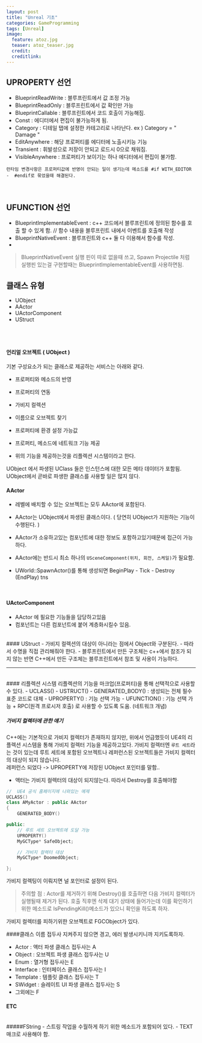```yaml
---
layout: post
title: "Unreal 기초"
categories: GameProgramming
tags: [Unreal]
image:
  feature: atoz.jpg
  teaser: atoz_teaser.jpg
  credit:
  creditlink:
---
```


## UPROPERTY 선언

- BlueprintReadWrite  : 블루프린트에서 값 조정 가능
- BlueprintReadOnly : 블루프린트에서 값 확인만 가능
- BlueprintCallable : 블루프린트에서 코드 호출이 가능해짐.
- Const : 에디터에서 편집이 불가능하게 됨.
- Category  : 디테일 탭에 설정한 카테고리로 나타난다. ex ) Category = " Damage "
- EditAnywhere  : 해당 프로퍼티를 에디터에 노출시키능 기능
- Transient : 휘발성으로 저장이 안되고 로드시 0으로 채워짐.
- VisibleAnywhere : 프로퍼티가 보이기는 하나 에디터에서 편집이 불가함.

`런타임 변경사항은 프로퍼티값에 반영이 안되는 일이 생기는데 메소드를 #if WITH_EDITOR   -  #endif로 묶었을때 해결된다.`

<br>


## UFUNCTION 선언

- BlueprintImplementableEvent : c++ 코드에서 블루프린트에 정의된 함수를 호출 할 수 있게 함.  // 함수 내용을 블루프린트 내에서 이벤트를 호출해 작성
- BlueprintNativeEvent  : 블루프린트와  c++ 둘 다 이용해서 함수를 작성.
-

> BlueprintNativeEvent 실행 핀이 따로 없을때 쓰고, Spawn Projectile 처럼 실행핀 있는걸 구현할때는
BlueprintImplementableEvent를 사용하면됨.


## 클래스 유형
- UObject
- AActor
- UActorComponent
- UStruct

<br><br>

#### 언리얼 오브젝트 ( UObject )
기본 구성요소가 되는 클래스로 제공하는 서비스는 아래와 같다.
- 프로퍼티와 메소드의 반영
- 프로퍼티의 연동
- 가비지 컬렉션
- 이름으로 오브젝트 찾기
- 프로퍼티에 환경 설정 가능값
- 프로퍼티, 메소드에 네트워크 기능 제공

- 위의 기능을 제공하는것을 리플렉션 시스템이라고 한다.

UObject 에서 파생된 UClass 들은 인스턴스에 대한 모든 메타 데이터가 포함됨.
UObject에서 곧바로 파생한 클래스를 사용할 일은 많지 않다.

#### AActor
- 레벨에 배치할 수 있는 오브젝트는 모두 AActor에 포함된다.
- AActor는 UObject에서 파생된 클래스이다. ( 당연히 UObject가 지원하는 기능이 수행된다. )
- AActor가 소유하고있는 컴포넌트에 대한 정보도 포함하고있기때문에 접근이 가능하다.
- AActor에는 반드시 최소 하나의 `USceneComponent(위치, 회전, 스케일)`가 필요함.

- UWorld::SpawnActor()를 통해 생성되면 BeginPlay  - Tick - Destroy (EndPlay) tns
<br>

#### UActorComponent
- AActor 에 필요한 기능들을 담당하고있음
- 컴포넌트는 다른 컴포넌트에 붙어 계층화시킬수 있음.

<br>
#### UStruct
- 가비지 컬렉션의 대상이 아니라는 점에서 Object와 구분된다.
- 따라서 수명을 직접 관리해줘야 한다.
- 블루프린트에서 만든 구조체는 c++에서 참조가 되지 않는 반면 C++에서 만든 구조체는 블루프린트에서
참조 및 사용이 가능하다.

<hr>
<br>
#### 리플렉션 시스템
리플렉션의 기능을 마크업(프로퍼티)을 통해 선택적으로 사용할 수 있다.
- UCLASS()
- USTRUCT()
- GENERATED_BODY() : 생성되는 전체 필수 표준 코드로 대체
- UPROPERTY() : 기능 선택 가능
- UFUNCTION() : 기능 선택 가능 + RPC(원격 프로시저 호출) 로 사용할 수 있도록 도움. (네트워크 개념)


##### 가비지 컬렉터에 관한 얘기
C++에는 기본적으로 가비지 컬렉터가 존재하지 않지만, 위에서 언급했듯이 UE4의 리플렉션 시스템을
통해 가비지 컬렉터 기능을 제공하고있다. 가비지 컬렉터엔 `루트 세트`라는 것이 있는데 루트 세트에 포함된 오브젝트나 레퍼런스된 오브젝트들은 가비지 컬렉터의 대상이 되지 않습니다. <br>
레퍼런스 되었다 -> UPROPERTY에 저장된 UObject 포인터를 말함.. <br>
- 액터는 가비지 컬렉터의 대상이 되지않는다. 따라서 Destroy를 호출해야함


```c++
//  UE4 공식 홈페이지에 나와있는 예제
UCLASS()
class AMyActor : public AActor
{
    GENERATED_BODY()

public:
    // 루트 세트 오브젝트에 도달 가능
    UPROPERTY()
    MyGCType* SafeObject;

    // 가비지 컬렉터 대상
    MyGCType* DoomedObject;

};
```
가비지 컬렉팅이 이뤄지면 널 포인터로 설정이 된다.<br>
> 주의할 점  : Actor를 제거하기 위해 Destroy()를 호출하면
다음 가비지 컬렉터가 실행될때 제거가 된다. 호출 직후엔 삭제 대기 상태에 들어가는데 이를 확인하기 위한 메소드로 IsPendingKill()메소드가 있으니 확인을 하도록 하자.

가비지 컬렉터를 피하기위한 오브젝트로 FGCObject가 있다.
<br>


####클래스 이름 접두사
지켜주지 않으면 경고, 에러 발생시키니까 지키도록하자.
- Actor : 액터 파생 클래스 접두사는 A
- Object : 오브젝트 파생 클래스 접두사는 U
- Enum : 열거형 접두사는 E
- Interface : 인터페이스 클래스 접두사는 I
- Template : 템플릿 클래스 접두사는 T
- SWidget : 슬레이트 UI 파생 클래스 접두사는 S
- 그외에는 F

#### ETC

<br>
#####FString
- 스트링 작업을 수월하게 하기 위한 메소드가 포함되어 있다.
- TEXT 매크로 사용해야 함.

